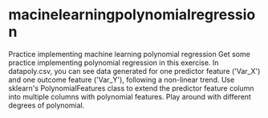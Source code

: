 # macinelearningpolynomialregression
Practice implementing machine learning polynomial regression 
Get some practice implementing polynomial regression in this exercise. In datapoly.csv, you can see data generated for one predictor feature ('Var_X') and one outcome feature ('Var_Y'), following a non-linear trend. Use sklearn's PolynomialFeatures class to extend the predictor feature column into multiple columns with polynomial features. Play around with different degrees of polynomial.
